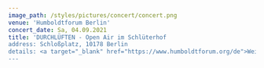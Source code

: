 ```yaml
---
image_path: /styles/pictures/concert/concert.png
venue: 'Humboldtforum Berlin'
concert_date: Sa, 04.09.2021
title: 'DURCHLÜFTEN - Open Air im Schlüterhof
address: Schloßplatz, 10178 Berlin
details: <a target="_blank" href="https://www.humboldtforum.org/de">Weitere Informationen und Tickets hier!</a>
---
```

